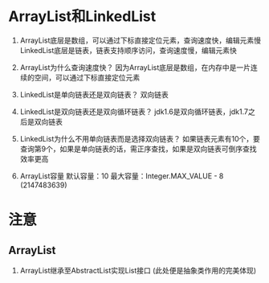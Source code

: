 # ArrayList和LinkedList

1. ArrayList底层是数组，可以通过下标直接定位元素，查询速度快，编辑元素慢
   LinkedList底层是链表，链表支持顺序访问，查询速度慢，编辑元素快
   
2. ArrayList为什么查询速度快？
    因为ArrayList底层是数组，在内存中是一片连续的空间，可以通过下标直接定位元素
    
3. LinkedList是单向链表还是双向链表？
    双向链表
    
4. LinkedList是双向链表还是双向循环链表？
    jdk1.6是双向循环链表，jdk1.7之后是双向链表
    
5. LinkedList为什么不用单向链表而是选择双向链表？
    如果链表元素有10个，要查询第9个，如果是单向链表的话，需正序查找，如果是双向链表可倒序查找
    效率更高
    
6. ArrayList容量
    默认容量：10
    最大容量：Integer.MAX_VALUE - 8 (2147483639)
    
# 注意
## ArrayList
1. ArrayList继承至AbstractList实现List接口 (此处便是抽象类作用的完美体现)